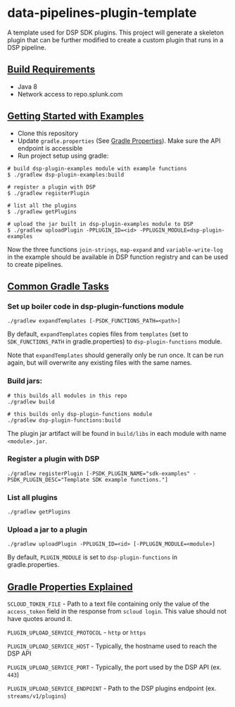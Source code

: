 # data-pipelines-plugin-template

A template used for DSP SDK plugins. This project will generate a skeleton plugin that can be further modified
to create a custom plugin that runs in a DSP pipeline.

## [Build Requirements](#buildRequirements)

* Java 8
* Network access to repo.splunk.com

## [Getting Started with Examples](#gettingStarted)
* Clone this repository
* Update `gradle.properties` (See [Gradle Properties](#gradleProperties)). Make sure the API endpoint is accessible
* Run project setup using gradle:
```
# build dsp-plugin-examples module with example functions
$ ./gradlew dsp-plugin-examples:build

# register a plugin with DSP
$ ./gradlew registerPlugin

# list all the plugins
$ ./gradlew getPlugins

# upload the jar built in dsp-plugin-examples module to DSP
$ ./gradlew uploadPlugin -PPLUGIN_ID=<id> -PPLUGIN_MODULE=dsp-plugin-examples
```

Now the three functions `join-strings`, `map-expand` and `variable-write-log` in the example should be available in DSP function registry and can be used to create pipelines.


## [Common Gradle Tasks](#commonTasks)
### Set up boiler code in dsp-plugin-functions module
```
./gradlew expandTemplates [-PSDK_FUNCTIONS_PATH=<path>]
```
By default, `expandTemplates` copies files from `templates` (set to `SDK_FUNCTIONS_PATH` in gradle.properties) to `dsp-plugin-functions` module.

Note that `expandTemplates` should generally only be run once. It can be run again, but will overwrite any existing files
with the same names.

### Build jars:

```
# this builds all modules in this repo
./gradlew build

# this builds only dsp-plugin-functions module
./gradlew dsp-plugin-functions:build
```

The plugin jar artifact will be found in `build/libs` in each module with name `<module>.jar`.

### Register a plugin with DSP
```
./gradlew registerPlugin [-PSDK_PLUGIN_NAME="sdk-examples" -PSDK_PLUGIN_DESC="Template SDK example functions."]
```

### List all plugins
```
./gradlew getPlugins
```

### Upload a jar to a plugin
```
./gradlew uploadPlugin -PPLUGIN_ID=<id> [-PPLUGIN_MODULE=<module>]
```
By default, `PLUGIN_MODULE` is set to `dsp-plugin-functions` in gradle.properties.

## [Gradle Properties Explained](#gradleProperties)
`SCLOUD_TOKEN_FILE` - Path to a text file containing only the value of the `access_token` field in the response from `scloud login`. This value should not have quotes around it.

`PLUGIN_UPLOAD_SERVICE_PROTOCOL` - `http` or `https`

`PLUGIN_UPLOAD_SERVICE_HOST` - Typically, the hostname used to reach the DSP API

`PLUGIN_UPLOAD_SERVICE_PORT` - Typically, the port used by the DSP API (ex. `443`)

`PLUGIN_UPLOAD_SERVICE_ENDPOINT` - Path to the DSP plugins endpoint (ex. `streams/v1/plugins`)
